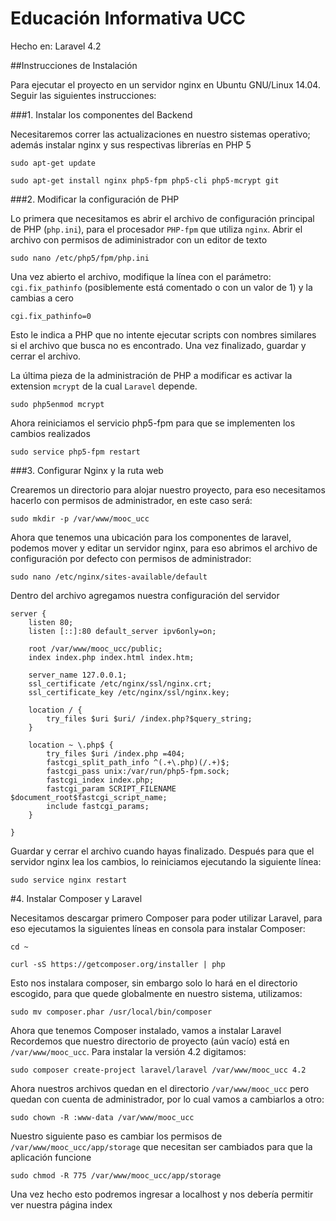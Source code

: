 # Educación Informativa UCC

Hecho en:
Laravel 4.2

##Instrucciones de Instalación

Para ejecutar el proyecto en un servidor nginx en Ubuntu GNU/Linux 14.04. Seguir las siguientes instrucciones:

###1. Instalar los componentes del Backend

Necesitaremos correr las actualizaciones en nuestro sistemas operativo; además instalar nginx y sus respectivas librerías en PHP 5

`sudo apt-get update`

`sudo apt-get install nginx php5-fpm php5-cli php5-mcrypt git`

###2. Modificar la configuración de PHP

Lo primera que necesitamos es abrir el archivo de configuración principal de PHP (`php.ini`),
para el procesador `PHP-fpm` que utiliza `nginx`. Abrir el archivo con permisos de adiministrador con un editor de texto

`sudo nano /etc/php5/fpm/php.ini`

Una vez abierto el archivo, modifique la línea con el parámetro:
`cgi.fix_pathinfo`
(posiblemente está comentado o con un valor de 1) y la cambias a cero

`cgi.fix_pathinfo=0`

Esto le indica a PHP que no intente ejecutar scripts con nombres similares si el archivo que busca no es encontrado.
Una vez finalizado, guardar y cerrar el archivo.

La última pieza de la administración de PHP a modificar es activar la extension `mcrypt`
de la cual `Laravel` depende.

`sudo php5enmod mcrypt`

Ahora reiniciamos el servicio php5-fpm para que se implementen los cambios realizados

`sudo service php5-fpm restart`

###3. Configurar Nginx y la ruta web

Crearemos un directorio para alojar nuestro proyecto, para eso necesitamos hacerlo con permisos de administrador, en este caso será:

`sudo mkdir -p /var/www/mooc_ucc`

Ahora que tenemos una ubicación para los componentes de laravel, podemos mover y editar un servidor nginx, para eso abrimos el archivo de configuración por defecto con permisos de administrador:

`sudo nano /etc/nginx/sites-available/default`

Dentro del archivo agregamos nuestra configuración del servidor

```
server {
	listen 80;
	listen [::]:80 default_server ipv6only=on;

	root /var/www/mooc_ucc/public;
	index index.php index.html index.htm;

	server_name 127.0.0.1;
	ssl_certificate /etc/nginx/ssl/nginx.crt;
	ssl_certificate_key /etc/nginx/ssl/nginx.key;

	location / {
		try_files $uri $uri/ /index.php?$query_string;
	}

	location ~ \.php$ {
		try_files $uri /index.php =404;
		fastcgi_split_path_info ^(.+\.php)(/.+)$;
		fastcgi_pass unix:/var/run/php5-fpm.sock;
		fastcgi_index index.php;
		fastcgi_param SCRIPT_FILENAME $document_root$fastcgi_script_name;
		include fastcgi_params;
	}

}
```

Guardar y cerrar el archivo cuando hayas finalizado. Después para que el servidor nginx lea los cambios, lo reiniciamos ejecutando la siguiente línea:

`sudo service nginx restart`

#4. Instalar Composer y Laravel

Necesitamos descargar primero Composer para poder utilizar Laravel, para eso ejecutamos la siguientes líneas en consola para instalar Composer:

`cd ~`

`curl -sS https://getcomposer.org/installer | php`

Esto nos instalara composer, sin embargo solo lo hará en el directorio escogido, para que quede globalmente en nuestro sistema, utilizamos:

`sudo mv composer.phar /usr/local/bin/composer`

Ahora que tenemos Composer instalado, vamos a instalar Laravel
Recordemos que nuestro directorio de proyecto (aún vacío) está en `/var/www/mooc_ucc`. Para instalar la versión 4.2 digitamos:

`sudo composer create-project laravel/laravel /var/www/mooc_ucc 4.2`

Ahora nuestros archivos quedan en el directorio `/var/www/mooc_ucc` pero quedan con cuenta de administrador, por lo cual vamos a cambiarlos a otro:

`sudo chown -R :www-data /var/www/mooc_ucc`

Nuestro siguiente paso es cambiar los permisos de `/var/www/mooc_ucc/app/storage` que necesitan ser cambiados para que la aplicación funcione

`sudo chmod -R 775 /var/www/mooc_ucc/app/storage`

Una vez hecho esto podremos ingresar a localhost y nos debería permitir ver nuestra página index
